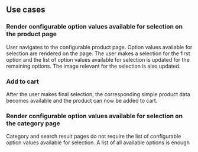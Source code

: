 ## Use cases

### Render configurable option values available for selection on the product page

User navigates to the configurable product page. Option values available for selection are rendered on the page.
The user makes a selection for the first option and the list of option values available for selection is updated for the remaining options. The image relevant for the selection is also updated.

### Add to cart

After the user makes final selection, the corresponding simple product data becomes available and the product can now be added to cart.

### Render configurable option values available for selection on the category page

Category and search result pages do not require the list of configurable option values available for selection. A list of all available options is enough
